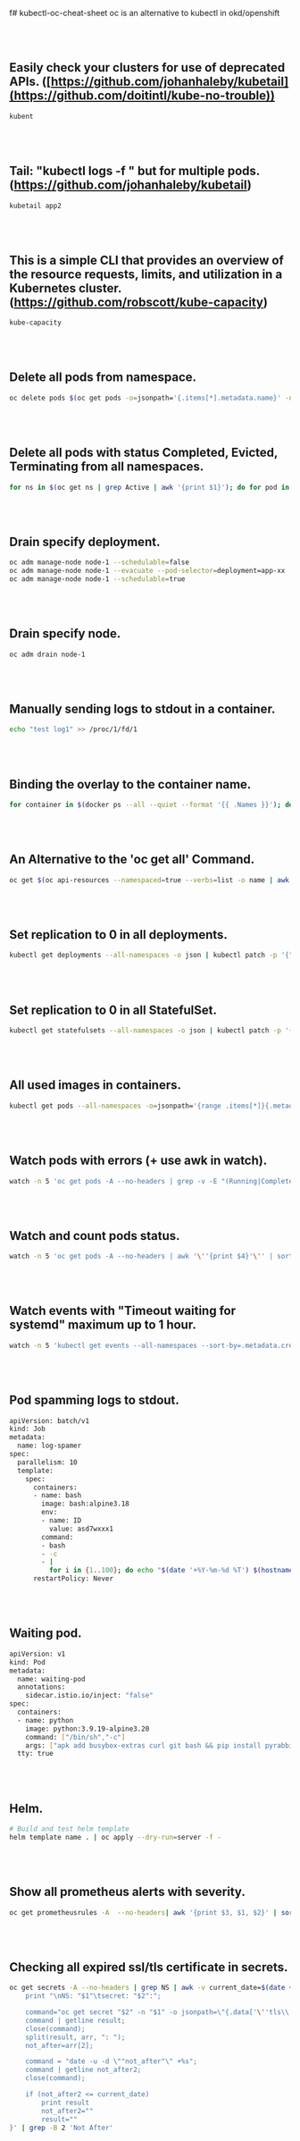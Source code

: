 f# kubectl-oc-cheat-sheet
oc is an alternative to kubectl in okd/openshift


<br /><br />

## Easily check your clusters for use of deprecated APIs. ([https://github.com/johanhaleby/kubetail](https://github.com/doitintl/kube-no-trouble))
```bash
kubent
```

<br /><br />

## Tail: "kubectl logs -f " but for multiple pods. (https://github.com/johanhaleby/kubetail)
```bash
kubetail app2
```

<br /><br />

## This is a simple CLI that provides an overview of the resource requests, limits, and utilization in a Kubernetes cluster. (https://github.com/robscott/kube-capacity)
```bash
kube-capacity
```

<br /><br />

## Delete all pods from namespace.
```bash
oc delete pods $(oc get pods -o=jsonpath='{.items[*].metadata.name}' -n NS) -n NS
```

<br /><br />

## Delete all pods with status Completed, Evicted, Terminating from all namespaces.
```bash
for ns in $(oc get ns | grep Active | awk '{print $1}'); do for pod in $(oc get pods -n ${ns} | grep -E '(Completed|Evicted|Terminating)' | awk '{print $1}'); do oc delete pod --force=true  ${pod} -n ${ns}; done; done
```

<br /><br />

## Drain specify deployment.
```bash
oc adm manage-node node-1 --schedulable=false
oc adm manage-node node-1 --evacuate --pod-selector=deployment=app-xx
oc adm manage-node node-1 --schedulable=true
```

<br /><br />

## Drain specify node.
```bash
oc adm drain node-1
```

<br /><br />

## Manually sending logs to stdout in a container.
```bash
echo "test log1" >> /proc/1/fd/1
```

<br /><br />

## Binding the overlay to the container name.
```bash
for container in $(docker ps --all --quiet --format '{{ .Names }}'); do echo "$(docker inspect $container --format '{{.GraphDriver.Data.MergedDir }}' | grep -Po '^.+?(?=/merged)'  ) = $container"; done
```

<br /><br />

## An Alternative to the 'oc get all' Command.
```bash
oc get $(oc api-resources --namespaced=true --verbs=list -o name | awk '{printf "%s%s",sep,$0;sep=","}') --ignore-not-found -n ${NAMESPACE} -o=custom-columns=KIND:.kind,NAME:.metadata.name --sort-by='kind'
```

<br /><br />

## Set replication to 0 in all deployments.
```bash
kubectl get deployments --all-namespaces -o json | kubectl patch -p '{"spec":{"replicas":0}}' -f -
```

<br /><br />

## Set replication to 0 in all StatefulSet.
```bash
kubectl get statefulsets --all-namespaces -o json | kubectl patch -p '{"spec":{"replicas":0}}' -f -
```

<br /><br />

## All used images in containers.
```bash
kubectl get pods --all-namespaces -o=jsonpath='{range .items[*]}{.metadata.namespace}{"/"}{.metadata.name}{":\t"}{range .spec.containers[*]}{.image}{"\n"}{end}{range .spec.initContainers[*]}{.image}{"\n"}{end}{"\n"}{end}'
```

<br /><br />

## Watch pods with errors (+ use awk in watch).
```bash
watch -n 5 'oc get pods -A --no-headers | grep -v -E "(Running|Completed)" | awk '\''{print $1, $2, $4, $6}'\'''
```
<br /><br />

## Watch and count pods status.
```bash
watch -n 5 'oc get pods -A --no-headers | awk '\''{print $4}'\'' | sort | uniq -c'
```

<br /><br />

## Watch events with "Timeout waiting for systemd" maximum up to 1 hour.
```bash
watch -n 5 'kubectl get events --all-namespaces --sort-by=.metadata.creationTimestamp -o custom-columns=LAST-SEEN:.lastTimestamp,NAMESPACE:.metadata.namespace,POD:.involvedObject.name,NODE:.source.host,MESSAGE:.message | awk -v d1="$(TZ=UTC date +"%Y-%m-%dT%H:%M:%SZ" -d "1 hour ago")" "BEGIN { OFS = \"\t\"; print \"LAST-SEEN\", \"NAMESPACE\", \"POD\", \"NODE\", \"MESSAGE\" } \$1 > d1 { print \$0 }" | grep "Timeout waiting for systemd" | awk '\''{print $4}'\'' | sort | uniq -c'
```

<br /><br />

## Pod spamming logs to stdout.
```bash
apiVersion: batch/v1
kind: Job
metadata:
  name: log-spamer
spec:
  parallelism: 10
  template:
    spec:
      containers:
      - name: bash
        image: bash:alpine3.18
        env:
        - name: ID
          value: asd7wxxx1
        command:
        - bash
        - -c
        - |
          for i in {1..100}; do echo "$(date '+%Y-%m-%d %T') $(hostname) id: $ID - log number $i" && sleep 0.01 >> /proc/1/fd/1; done
      restartPolicy: Never
```

<br /><br />

## Waiting pod.
```bash
apiVersion: v1
kind: Pod
metadata:
  name: waiting-pod
  annotations:
    sidecar.istio.io/inject: "false"
spec:
  containers:
  - name: python
    image: python:3.9.19-alpine3.20
    command: ["/bin/sh","-c"]
    args: ["apk add busybox-extras curl git bash && pip install pyrabbit pika pyyaml && sleep infinity"]
  tty: true
```

<br /><br />

## Helm.
```bash
# Build and test helm template
helm template name . | oc apply --dry-run=server -f -
```

<br /><br />

## Show all prometheus alerts with severity.
```bash
oc get prometheusrules -A  --no-headers| awk '{print $3, $1, $2}' | sort -r | awk '{print "oc get prometheusrules " $3 " -n " $2 " -o yaml | grep -E \"alert:|severity:\""}' | bash | sed -r 's/    - alert: //g'
```

<br /><br />

## Checking all expired ssl/tls certificate in secrets.
```bash
oc get secrets -A --no-headers | grep NS | awk -v current_date=$(date +"%s") '{
    print "\nNS: "$1"\tsecret: "$2":";

    command="oc get secret "$2" -n "$1" -o jsonpath=\"{.data['\''tls\\.crt'\'']}\" | base64 -d | openssl x509 -text -noout 2>/dev/null | grep \"Not After\" ";
    command | getline result;
    close(command);
    split(result, arr, ": ");
    not_after=arr[2];

    command = "date -u -d \""not_after"\" +%s";
    command | getline not_after2;
    close(command);

    if (not_after2 <= current_date)
        print result
        not_after2=""
        result=""
}' | grep -B 2 'Not After'
```

<br /><br />
